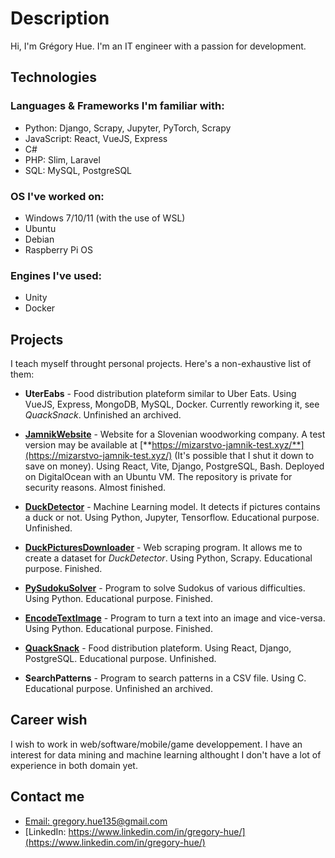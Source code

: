 # Description

Hi, I'm Grégory Hue. I'm an IT engineer with a passion for development.

## Technologies

### Languages & Frameworks I'm familiar with: 

- Python: Django, Scrapy, Jupyter, PyTorch, Scrapy
- JavaScript: React, VueJS, Express
- C#
- PHP: Slim, Laravel
- SQL: MySQL, PostgreSQL

### OS I've worked on:

- Windows 7/10/11 (with the use of WSL)
- Ubuntu
- Debian
- Raspberry Pi OS

### Engines I've used:

- Unity
- Docker

## Projects

I teach myself throught personal projects. Here's a non-exhaustive list of them:

- **UterEabs** - Food distribution plateform similar to Uber Eats. Using VueJS, Express, MongoDB, MySQL, Docker. Currently reworking it, see *QuackSnack*. Unfinished an archived.
- [**JamnikWebsite**](https://github.com/GregoryHue/JamnikWebsite) - Website for a Slovenian woodworking company. A test version may be available at [**https://mizarstvo-jamnik-test.xyz/**](https://mizarstvo-jamnik-test.xyz/) (It's possible that I shut it down to save on money). Using React, Vite, Django, PostgreSQL, Bash. Deployed on DigitalOcean with an Ubuntu VM. The repository is private for security reasons. Almost finished.
- [**DuckDetector**](https://github.com/GregoryHue/DuckDetector) - Machine Learning model. It detects if pictures contains a duck or not. Using Python, Jupyter, Tensorflow. Educational purpose. Unfinished.
- [**DuckPicturesDownloader**](https://github.com/GregoryHue/DuckPicturesDownloader) - Web scraping program. It allows me to create a dataset for *DuckDetector*. Using Python, Scrapy. Educational purpose. Finished.
- [**PySudokuSolver**](https://github.com/GregoryHue/PySudokuSolver) - Program to solve Sudokus of various difficulties. Using Python. Educational purpose. Finished.
- [**EncodeTextImage**](https://github.com/GregoryHue/EncodeTextImage) - Program to turn a text into an image and vice-versa. Using Python. Educational purpose. Finished.
- [**QuackSnack**](https://github.com/QuackSnack/QuackSnackBack) - Food distribution plateform. Using React, Django, PostgreSQL. Educational purpose. Unfinished.

- **SearchPatterns** - Program to search patterns in a CSV file. Using C. Educational purpose. Unfinished an archived.

## Career wish

I wish to work in web/software/mobile/game developpement. I have an interest for data mining and machine learning althought I don't have a lot of experience in both domain yet.

## Contact me

- [Email: gregory.hue135@gmail.com](mailto:gregory.hue135@gmail.com)
- [LinkedIn: https://www.linkedin.com/in/gregory-hue/](https://www.linkedin.com/in/gregory-hue/)

<!---
GregoryHue/GregoryHue is a ✨ special ✨ repository because its `README.md` (this file) appears on your GitHub profile.
You can click the Preview link to take a look at your changes.
--->
